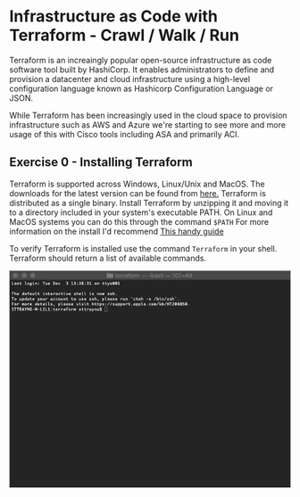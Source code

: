 # Infrastructure as Code with Terraform - Crawl / Walk / Run

Terraform is an increaingly popular open-source infrastructure as code software tool built by HashiCorp. It enables administrators to define and provision a datacenter and cloud infrastructure using a high-level configuration language known as Hashicorp Configuration Language or JSON.

While Terraform has been increasingly used in the cloud space to provision infrastructure such as AWS and Azure we're starting to see more and more usage of this with Cisco tools including ASA and primarily ACI. 

## Exercise 0 - Installing Terraform

Terraform is supported across Windows, Linux/Unix and MacOS. The downloads for the latest version can be found from [here.](https://www.terraform.io/downloads.html)
Terraform is distributed as a single binary. Install Terraform by unzipping it and moving it to a directory included in your system's executable PATH. On Linux and MacOS systems you can do this through the command `$PATH` For more information on the install I'd recommend [This handy guide](https://www.vasos-koupparis.com/terraform-getting-started-install/)

To verify Terraform is installed use the command `Terraform` in your shell. Terraform should return a list of available commands.

![](images/terraform-install.gif)
